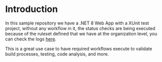 # Introduction

In this sample repository we have a .NET 8 Web App with a XUnit test project, without any workflow in it, the status checks are being executed because of the ruleset defined that we have at the organization level, you can check the logs [here](https://github.com/dsanchezcr-ignite23/sample-repo/actions).

This is a great use case to have required workflows execute to validate build processes, testing, code analysis, and more.